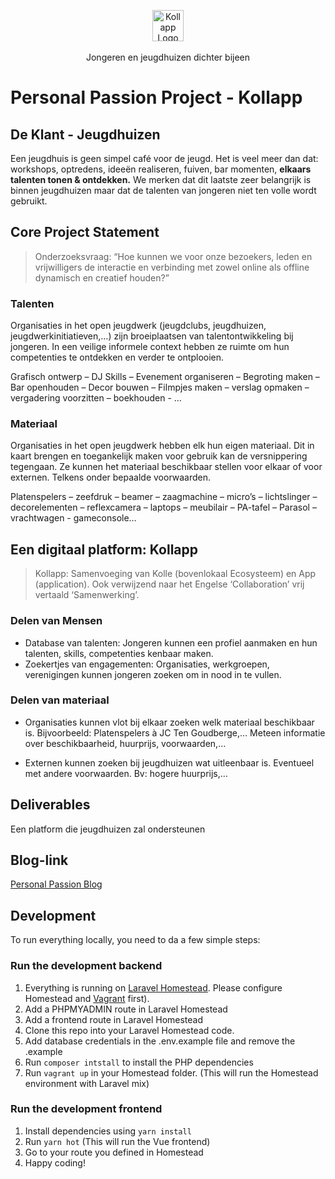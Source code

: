 <p align="center">
<img src="https://i.imgur.com/6HAgq0G.png" alt="Kollapp Logo" height="50"><br><br>
Jongeren en jeugdhuizen dichter bijeen
</p>

# Personal Passion Project - Kollapp

## De Klant - Jeugdhuizen

Een jeugdhuis is geen simpel café voor de jeugd. Het is veel meer dan dat: workshops, optredens, ideeën realiseren, fuiven, bar momenten, **elkaars talenten tonen & ontdekken.** We merken dat dit laatste zeer belangrijk is binnen jeugdhuizen maar dat de talenten van jongeren niet ten volle wordt gebruikt.

## Core Project Statement

> Onderzoeksvraag:
> “Hoe kunnen we voor onze bezoekers, leden en vrijwilligers de interactie en verbinding met zowel online als offline dynamisch en creatief houden?”

### Talenten

Organisaties in het open jeugdwerk (jeugdclubs, jeugdhuizen, jeugdwerkinitiatieven,…) zijn broeiplaatsen van talentontwikkeling bij jongeren. In een veilige informele context hebben ze ruimte om hun competenties te ontdekken en verder te ontplooien.

Grafisch ontwerp – DJ Skills – Evenement organiseren – Begroting maken – Bar openhouden – Decor bouwen – Filmpjes maken – verslag opmaken – vergadering voorzitten – boekhouden - …

### Materiaal

Organisaties in het open jeugdwerk hebben elk hun eigen materiaal. Dit in kaart brengen en toegankelijk maken voor gebruik kan de versnippering tegengaan. Ze kunnen het materiaal beschikbaar stellen voor elkaar of voor externen. Telkens onder bepaalde voorwaarden.

Platenspelers – zeefdruk – beamer – zaagmachine – micro’s – lichtslinger – decorelementen – reflexcamera – laptops – meubilair – PA-tafel – Parasol – vrachtwagen - gameconsole…

## Een digitaal platform: Kollapp

> Kollapp: Samenvoeging van Kolle (bovenlokaal Ecosysteem) en App (application). Ook verwijzend naar het Engelse ‘Collaboration’ vrij vertaald ‘Samenwerking’.

### Delen van Mensen

- Database van talenten: Jongeren kunnen een profiel aanmaken en hun talenten, skills, competenties kenbaar maken.
- Zoekertjes van engagementen: Organisaties, werkgroepen, verenigingen kunnen jongeren zoeken om in nood in te vullen.

### Delen van materiaal

- Organisaties kunnen vlot bij elkaar zoeken welk materiaal beschikbaar is. Bijvoorbeeld: Platenspelers à JC Ten Goudberge,… Meteen informatie over beschikbaarheid, huurprijs, voorwaarden,…

- Externen kunnen zoeken bij jeugdhuizen wat uitleenbaar is. Eventueel met andere voorwaarden. Bv: hogere huurprijs,…

## Deliverables

Een platform die jeugdhuizen zal ondersteunen

## Blog-link

[Personal Passion Blog](https://ewoutverhamme.wixsite.com/passionproject)

## Development

To run everything locally, you need to da a few simple steps: 

### Run the development backend
1. Everything is running on [Laravel Homestead](https://laravel.com/docs/8.x/homestead). Please configure Homestead and [Vagrant](https://www.vagrantup.com/) first). 
2. Add a PHPMYADMIN route in Laravel Homestead
3. Add a frontend route in Laravel Homestead
4. Clone this repo into your Laravel Homestead code.
5. Add database credentials in the .env.example file and remove the .example
6. Run <code>composer intstall</code> to install the PHP dependencies
7. Run <code>vagrant up</code> in your Homestead folder. (This will run the Homestead environment with Laravel mix)

### Run the development frontend
1. Install dependencies using <code>yarn install</code>
2. Run <code>yarn hot</code> (This will run the Vue frontend)
3. Go to your route you defined in Homestead
4. Happy coding!